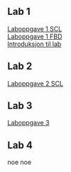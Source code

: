 ## Lab 1

[Laboppgave 1 SCL](https://1drv.ms/w/s!An4Z2t_LGP8Egq0S738z9O7ujeJiJA?e=Z05Rci)
<br>
[Laboppgave 1 FBD](https://1drv.ms/w/s!An4Z2t_LGP8Egsxkm6CNP4HC8s6pJw?e=ZEaa5l)
<br>
[Introduksjon til lab](https://1drv.ms/w/s!An4Z2t_LGP8EgrAnP6pxB3tBjuQjeQ?e=HJPEry)

## Lab 2

[Laboppgave 2 SCL](https://1drv.ms/w/s!An4Z2t_LGP8EgrsjD3dqyqnhsTZDtQ?e=NjqPK8)
 
## Lab 3
[Laboppgave 3](https://1drv.ms/w/s!AnjnZHW7OCFb3zmsL_KFSh-egZvb?e=sqnDLM)

## Lab 4
 noe noe
